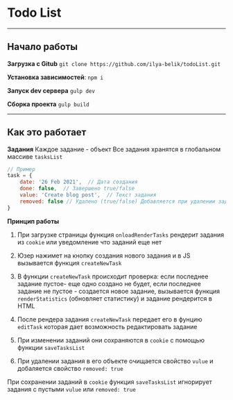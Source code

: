 # Todo List
---
## Начало работы

**Загрузка с Gitub**
`git clone https://github.com/ilya-belik/todoList.git`

**Установка зависимостей**:
`npm i`

**Запуск dev сервера**
`gulp dev`

**Сборка проекта**
`gulp build`

---

## Как это работает

**Задания**
Каждое задание - объект 
Все задания хранятся в глобальном массиве `tasksList`

```javascript
// Пример
task = {
	date: '26 Feb 2021',  // Дата создания
	done: false,  // Завершено true/false
	value: 'Create blog post',  // Текст задания
	removed: false // Удалено (true/false) Добавляется при удалении задания что бы не рендерить список каждый раз заново
}
```

**Принцип работы**

1. При загрузке страницы функция `onloadRenderTasks` рендерит задания из `cookie` или уведомление что заданий еще нет

2. Юзер нажимет на кнопку создания нового задания и в JS вызывается функция `createNewTask`

3. В функции `createNewTask` происходит проверка: если последнее задание пустое-  еще одно создано не будет, если последнее задание не пустое - создается новое задание, вызывается функция `renderStatistics` (обновляет статистику) и задание рендерится в HTML

4. После рендера задания  `createNewTask` передает его в фунцию `editTask`  которая дает возможность редактировать задание 

5. При изменении заданий они сохраняются в `cookie` с помощью функции `saveTasksList `

6. При удалении задания в его объекте очищается свойство `vulue` и добаляется свойство `removed: true`

При сохранении заданий в `cookie` функция `saveTasksList` игнорирует задания с пустыми `vulue` или `removed: true`



